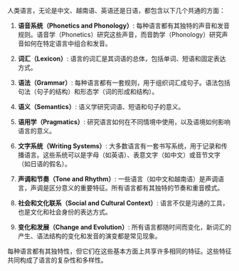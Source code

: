 



人类语言，无论是中文、越南语、英语还是日语，都包含以下几个共通的方面：

1. **语音系统（Phonetics and Phonology）**: 每种语言都有其独特的声音和发音规则。语音学（Phonetics）研究这些声音，而音韵学（Phonology）研究声音如何在特定语言中组合和发音。

2. **词汇（Lexicon）**: 语言的词汇是其词语的总体，包括单词、短语和固定表达方式。

3. **语法（Grammar）**: 每种语言都有一套规则，用于组织词汇成句子。语法包括句法（句子的结构）和形态学（词的形成和结构）。

4. **语义（Semantics）**: 语义学研究词语、短语和句子的意义。

5. **语用学（Pragmatics）**: 研究语言如何在不同情境中使用，以及语境如何影响语言的意义。

6. **文字系统（Writing Systems）**: 大多数语言有一套书写系统，用于记录和传播语言。这些系统可以是字母（如英语）、表意文字（如中文）或音节文字（如日语的假名）。

7. **声调和节奏（Tone and Rhythm）**: 一些语言（如中文和越南语）是声调语言，声调是区分意义的重要特征。所有语言都有其独特的节奏和重音模式。

8. **社会和文化联系（Social and Cultural Context）**: 语言不仅是沟通的工具，也是文化和社会身份的表达方式。

9. **变化和发展（Change and Evolution）**: 所有语言都随时间而变化，新词汇的产生、语法结构的变化和发音的演变都是常见现象。

每种语言都有其独特性，但它们在这些基本方面上共享许多相同的特征。这些特征共同构成了语言的复杂性和多样性。